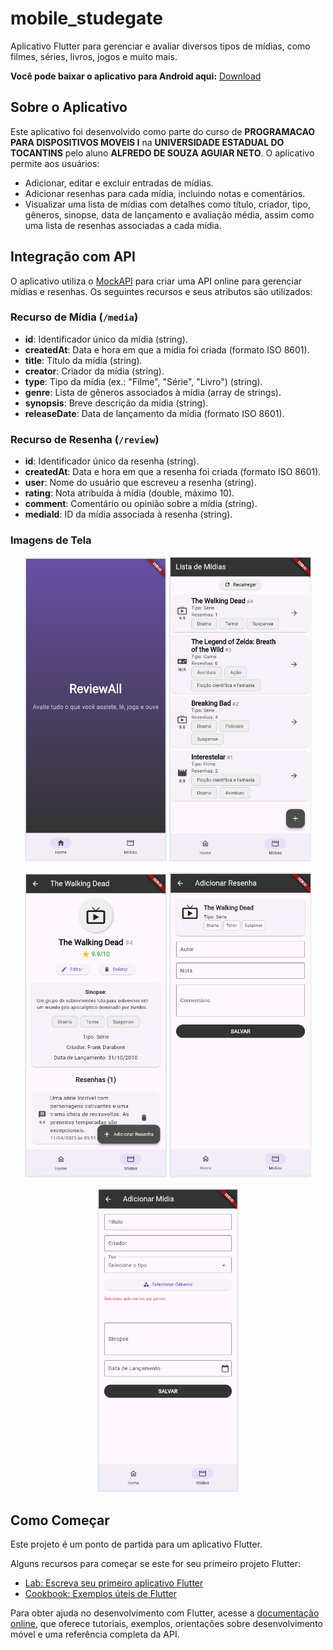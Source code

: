 # mobile_studegate

Aplicativo Flutter para gerenciar e avaliar diversos tipos de mídias, como filmes, séries, livros, jogos e muito mais.

**Você pode baixar o aplicativo para Android aqui:** [Download](https://drive.google.com/file/d/1wAxF1tJ6YBwpLQLSX4RY7r24QfOlge-K/view?usp=sharing)

## Sobre o Aplicativo

Este aplicativo foi desenvolvido como parte do curso de **PROGRAMACAO PARA DISPOSITIVOS MOVEIS I** na **UNIVERSIDADE ESTADUAL DO TOCANTINS** pelo aluno **ALFREDO DE SOUZA AGUIAR NETO**.
O aplicativo permite aos usuários:
- Adicionar, editar e excluir entradas de mídias.
- Adicionar resenhas para cada mídia, incluindo notas e comentários.
- Visualizar uma lista de mídias com detalhes como título, criador, tipo, gêneros, sinopse, data de lançamento e avaliação média, assim como uma lista de resenhas associadas a cada mídia.

## Integração com API

O aplicativo utiliza o [MockAPI](https://mockapi.io/projects/67e6f0a56530dbd31111f8e3) para criar uma API online para gerenciar mídias e resenhas. Os seguintes recursos e seus atributos são utilizados:

### Recurso de Mídia (`/media`)
- **id**: Identificador único da mídia (string).
- **createdAt**: Data e hora em que a mídia foi criada (formato ISO 8601).
- **title**: Título da mídia (string).
- **creator**: Criador da mídia (string).
- **type**: Tipo da mídia (ex.: "Filme", "Série", "Livro") (string).
- **genre**: Lista de gêneros associados à mídia (array de strings).
- **synopsis**: Breve descrição da mídia (string).
- **releaseDate**: Data de lançamento da mídia (formato ISO 8601).

### Recurso de Resenha (`/review`)
- **id**: Identificador único da resenha (string).
- **createdAt**: Data e hora em que a resenha foi criada (formato ISO 8601).
- **user**: Nome do usuário que escreveu a resenha (string).
- **rating**: Nota atribuída à mídia (double, máximo 10).
- **comment**: Comentário ou opinião sobre a mídia (string).
- **mediaId**: ID da mídia associada à resenha (string).


### Imagens de Tela

<p align="center">
  <img src="assets/image.png" alt="Screenshot 1" width="45%">
  <img src="assets/image-1.png" alt="Screenshot 2" width="45%">
</p>
<p align="center">
  <img src="assets/image-2.png" alt="Screenshot 3" width="45%">
  <img src="assets/image-3.png" alt="Screenshot 4" width="45%">
</p>
<p align="center">
  <img src="assets/image-4.png" alt="Screenshot 5" width="45%">
</p>

## Como Começar

Este projeto é um ponto de partida para um aplicativo Flutter.

Alguns recursos para começar se este for seu primeiro projeto Flutter:
- [Lab: Escreva seu primeiro aplicativo Flutter](https://docs.flutter.dev/get-started/codelab)
- [Cookbook: Exemplos úteis de Flutter](https://docs.flutter.dev/cookbook)

Para obter ajuda no desenvolvimento com Flutter, acesse a [documentação online](https://docs.flutter.dev/), que oferece tutoriais, exemplos, orientações sobre desenvolvimento móvel e uma referência completa da API.


<!-- Refatorar: 
lib/
├── components/    # Widgets reutilizáveis (botões, cards, list...)
├── models/        # Representações de dados (ex: UserModel, ProductModel)
├── screens/       # Telas do app (LoginScreen, HomeScreen...)
├── services/      # Lógica de acesso à API, SharedPreferences, etc
└── main.dart      # Ponto de entrada do app -->